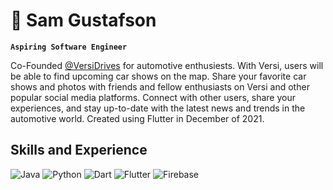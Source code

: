 # 👋 Sam Gustafson

**`Aspiring Software Engineer`**

Co-Founded [@VersiDrives](https://github.com/VersiDrives) for automotive enthusiests. With Versi, users will be able to find upcoming car shows on the map. Share your favorite car shows and photos with friends and fellow enthusiasts on Versi and other popular social media platforms. Connect with other users, share your experiences, and stay up-to-date with the latest news and trends in the automotive world. Created using Flutter in December of 2021.

## Skills and Experience
![Java](https://img.shields.io/badge/java-%23ED8B00.svg?style=for-the-badge&logo=openjdk&logoColor=white) ![Python](https://img.shields.io/badge/python-3670A0?style=for-the-badge&logo=python&logoColor=ffdd54) ![Dart](https://img.shields.io/badge/dart-%230175C2.svg?style=for-the-badge&logo=dart&logoColor=white) ![Flutter](https://img.shields.io/badge/Flutter-%2302569B.svg?style=for-the-badge&logo=Flutter&logoColor=white) ![Firebase](https://img.shields.io/badge/firebase-%23039BE5.svg?style=for-the-badge&logo=firebase)
<!--
  
![](https://github-readme-stats.vercel.app/api?username=NotCrashh&theme=dark&hide_border=false&include_all_commits=false&count_private=true)<br/>
![](https://github-readme-streak-stats.herokuapp.com/?user=NotCrashh&theme=dark&hide_border=false)<br/>
![](https://github-readme-stats.vercel.app/api/top-langs/?username=NotCrashh&theme=dark&hide_border=false&include_all_commits=false&count_private=true&layout=compact)


<!--
**NotCrashh/NotCrashh** is a ✨ _special_ ✨ repository because its `README.md` (this file) appears on your GitHub profile.

Here are some ideas to get you started:

- 🔭 I’m currently working on ...
- 🌱 I’m currently learning ...
- 👯 I’m looking to collaborate on ...
- 🤔 I’m looking for help with ...
- 💬 Ask me about ...
- 📫 How to reach me: ...
- 😄 Pronouns: ...
- ⚡ Fun fact: ...
-->
